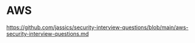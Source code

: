 # AWS

https://github.com/jassics/security-interview-questions/blob/main/aws-security-interview-questions.md
